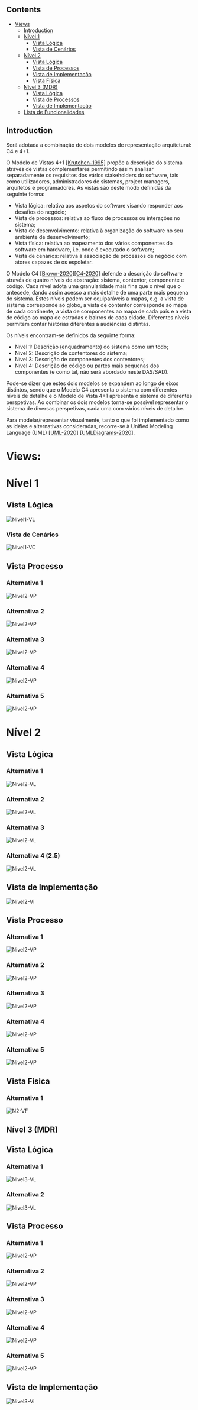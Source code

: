 ### 


## Contents
- [Views](#views)
	- [Introduction](#introduction)
	- [Nível 1](#nível-1)
		- [Vista Lógica](#vista-lógica)
		- [Vista de Cenários](#vista-de-cenários)
	- [Nível 2](#nível-2)
		- [Vista Lógica](#vista-lógica-1)
		- [Vista de Processos](#vista-de-processos)
		- [Vista de Implementação](#vista-de-implementação)
		- [Vista Física](#vista-física)
   - [Nível 3 (MDR)](#nível-3-mdr)
		- [Vista Lógica](#vista-lógica-2)
		- [Vista de Processos](#vista-de-processos-1)
		- [Vista de Implementação](#vista-de-implementação-1)
	- [Lista de Funcionalidades](Planeamento.md)
## Introduction
Será adotada a combinação de dois modelos de representação arquitetural: C4 e 4+1.

O Modelo de Vistas 4+1 [[Krutchen-1995]](References.md#Kruchten-1995) propõe a descrição do sistema através de vistas complementares permitindo assim analisar separadamente os requisitos dos vários stakeholders do software, tais como utilizadores, administradores de sistemas, project managers, arquitetos e programadores. As vistas são deste modo definidas da seguinte forma:

- Vista lógica: relativa aos aspetos do software visando responder aos desafios do negócio;
- Vista de processos: relativa ao fluxo de processos ou interações no sistema;
- Vista de desenvolvimento: relativa à organização do software no seu ambiente de desenvolvimento;
- Vista física: relativa ao mapeamento dos vários componentes do software em hardware, i.e. onde é executado o software;
- Vista de cenários: relativa à associação de processos de negócio com atores capazes de os espoletar.

O Modelo C4 [[Brown-2020]](References.md#Brown-2020)[[C4-2020]](References.md#C4-2020) defende a descrição do software através de quatro níveis de abstração: sistema, contentor, componente e código. Cada nível adota uma granularidade mais fina que o nível que o antecede, dando assim acesso a mais detalhe de uma parte mais pequena do sistema. Estes níveis podem ser equiparáveis a mapas, e.g. a vista de sistema corresponde ao globo, a vista de contentor corresponde ao mapa de cada continente, a vista de componentes ao mapa de cada país e a vista de código ao mapa de estradas e bairros de cada cidade.
Diferentes níveis permitem contar histórias diferentes a audiências distintas.

Os níveis encontram-se definidos da seguinte forma:
- Nível 1: Descrição (enquadramento) do sistema como um todo;
- Nível 2: Descrição de contentores do sistema;
- Nível 3: Descrição de componentes dos contentores;
- Nível 4: Descrição do código ou partes mais pequenas dos componentes (e como tal, não será abordado neste DAS/SAD).

Pode-se dizer que estes dois modelos se expandem ao longo de eixos distintos, sendo que o Modelo C4 apresenta o sistema com diferentes níveis de detalhe e o Modelo de Vista 4+1 apresenta o sistema de diferentes perspetivas. Ao combinar os dois modelos torna-se possível representar o sistema de diversas perspetivas, cada uma com vários níveis de detalhe.

Para modelar/representar visualmente, tanto o que foi implementado como as ideias e alternativas consideradas, recorre-se à Unified Modeling Language (UML) [[UML-2020]](References.md#UML-2020) [[UMLDiagrams-2020]](References.md#UMLDiagrams-2020).

# Views:

# Nível 1
## Vista Lógica

![Nivel1-VL](VL_N1.svg)

### Vista de Cenários

![Nivel1-VC](VC_N1.svg)

## Vista Processo

### Alternativa 1

![Nivel2-VP](VP_N1_alt1.svg)

### Alternativa 2

![Nivel2-VP](VP_N1_alt2.svg)

### Alternativa 3

![Nivel2-VP](VP_N1_alt3.svg)

### Alternativa 4

![Nivel2-VP](VP_N1_alt4.svg)

### Alternativa 5

![Nivel2-VP](VP_N1_alt5.svg)

# Nível 2
## Vista Lógica

### Alternativa 1

![Nivel2-VL](VL_N2_alt1.svg)

### Alternativa 2

![Nivel2-VL](VL_N2_alt2.svg)

### Alternativa 3

![Nivel2-VL](VL_N2_alt3.svg)

### Alternativa 4 (2.5)


![Nivel2-VL](VL_N2.5.svg)

## Vista de Implementação
![Nivel2-VI](VI_N2.svg)

## Vista Processo

### Alternativa 1

![Nivel2-VP](VP_N2_alt1.svg)

### Alternativa 2

![Nivel2-VP](VP_N2_alt2.svg)

### Alternativa 3

![Nivel2-VP](VP_N2_alt3.svg)

### Alternativa 4

![Nivel2-VP](VP_N2_alt4.svg)

### Alternativa 5

![Nivel2-VP](VP_N2_alt5.svg)

## Vista Física

### Alternativa 1
![N2-VF](VF_N2_alt1.svg)


## Nível 3 (MDR)

## Vista Lógica

### Alternativa 1
![Nivel3-VL](VL_N3_alt1.svg)

### Alternativa 2
![Nivel3-VL](VL_N3_alt2.svg)

## Vista Processo

### Alternativa 1

![Nivel2-VP](VP_N3_alt1.svg)

### Alternativa 2

![Nivel2-VP](VP_N3_alt2.svg)

### Alternativa 3

![Nivel2-VP](VP_N3_alt3.svg)

### Alternativa 4

![Nivel2-VP](VP_N3_alt4.svg)

### Alternativa 5

![Nivel2-VP](VP_N3_alt5.svg)

## Vista de Implementação
![Nivel3-VI](VI_N3.svg)
